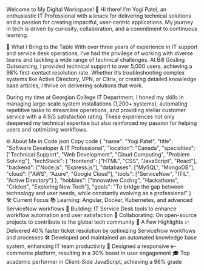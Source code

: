 Welcome to My Digital Workspace! 🚀
Hi there! I'm Yogi Patel, an enthusiastic IT Professional with a knack for delivering technical solutions and a passion for creating impactful, user-centric applications. My journey in tech is driven by curiosity, collaboration, and a commitment to continuous learning.

🌟 What I Bring to the Table
With over three years of experience in IT support and service desk operations, I’ve had the privilege of working with diverse teams and tackling a wide range of technical challenges. At Bill Gosling Outsourcing, I provided technical support to over 5,000 users, achieving a 98% first-contact resolution rate. Whether it’s troubleshooting complex systems like Active Directory, VPN, or Citrix, or creating detailed knowledge base articles, I thrive on delivering solutions that work.

During my time at Georgian College IT Department, I honed my skills in managing large-scale system installations (1,200+ systems), automating repetitive tasks to streamline operations, and providing stellar customer service with a 4.9/5 satisfaction rating. These experiences not only deepened my technical expertise but also reinforced my passion for helping users and optimizing workflows.

🌐 About Me in Code
json
Copy code
{
   "name": "Yogi Patel",
   "title": "Software Developer & IT Professional",
   "location": "Canada",
   "specialties": ["Technical Support", "Web Development", "Cloud Computing", "Problem Solving"],
   "techStack": {
      "frontend": ["HTML", "CSS", "JavaScript", "React"],
      "backend": ["Node.js", "Express.js"],
      "databases": ["MySQL", "MongoDB"],
      "cloud": ["AWS", "Azure", "Google Cloud"],
      "tools": ["ServiceNow", "ITIL", "Active Directory"]
   },
   "hobbies": ["Innovative Coding", "Hackathons", "Cricket", "Exploring New Tech"],
   "goals": "To bridge the gap between technology and user needs, while constantly evolving as a professional"
}
🛠️ Current Focus
📚 Learning: Angular, Docker, Kubernetes, and advanced ServiceNow workflows
🔨 Building: IT Service Desk tools to enhance workflow automation and user satisfaction
🤝 Collaborating: On open-source projects to contribute to the global tech community
🏅 A Few Highlights
📈 Delivered 40% faster ticket resolution by optimizing ServiceNow workflows and processes
🛠️ Developed and maintained an automated knowledge base system, enhancing IT team productivity
🌟 Designed a responsive e-commerce platform, resulting in a 30% boost in user engagement
🎓 Top academic performer in Client-Side JavaScript, achieving a 96% grade

